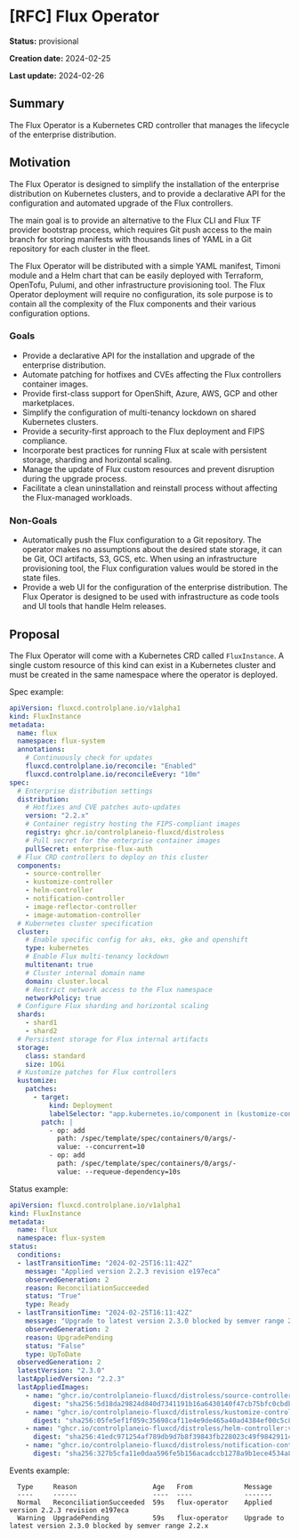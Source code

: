 # [RFC] Flux Operator

**Status:** provisional

**Creation date:** 2024-02-25

**Last update:** 2024-02-26

## Summary

The Flux Operator is a Kubernetes CRD controller that manages the lifecycle of the enterprise distribution.

## Motivation

The Flux Operator is designed to simplify the installation of the enterprise distribution on Kubernetes clusters,
and to provide a declarative API for the configuration and automated upgrade of the Flux controllers.

The main goal is to provide an alternative to the Flux CLI and Flux TF provider bootstrap process, which
requires Git push access to the main branch for storing manifests with thousands lines of YAML
in a Git repository for each cluster in the fleet.

The Flux Operator will be distributed with a simple YAML manifest, Timoni module and a Helm chart
that can be easily deployed with Terraform, OpenTofu, Pulumi, and other infrastructure provisioning tool.
The Flux Operator deployment will require no configuration, its sole purpose is to
contain all the complexity of the Flux components and their various configuration options.

### Goals

- Provide a declarative API for the installation and upgrade of the enterprise distribution.
- Automate patching for hotfixes and CVEs affecting the Flux controllers container images.
- Provide first-class support for OpenShift, Azure, AWS, GCP and other marketplaces.
- Simplify the configuration of multi-tenancy lockdown on shared Kubernetes clusters.
- Provide a security-first approach to the Flux deployment and FIPS compliance.
- Incorporate best practices for running Flux at scale with persistent storage, sharding and horizontal scaling.
- Manage the update of Flux custom resources and prevent disruption during the upgrade process.
- Facilitate a clean uninstallation and reinstall process without affecting the Flux-managed workloads.

### Non-Goals

- Automatically push the Flux configuration to a Git repository.
  The operator makes no assumptions about the desired state storage, it can be Git, OCI artifacts, S3, GCS, etc.
  When using an infrastructure provisioning tool, the Flux configuration values would be stored in the state files.
- Provide a web UI for the configuration of the enterprise distribution.
  The Flux Operator is designed to be used with infrastructure as code tools and UI tools that handle Helm releases.

## Proposal

The Flux Operator will come with a Kubernetes CRD called `FluxInstance`. A single custom resource of this kind
can exist in a Kubernetes cluster and must be created in the same namespace where the operator is deployed.

Spec example:

```yaml
apiVersion: fluxcd.controlplane.io/v1alpha1
kind: FluxInstance
metadata:
  name: flux
  namespace: flux-system
  annotations:
    # Continuously check for updates
    fluxcd.controlplane.io/reconcile: "Enabled"
    fluxcd.controlplane.io/reconcileEvery: "10m"
spec:
  # Enterprise distribution settings
  distribution:
    # Hotfixes and CVE patches auto-updates
    version: "2.2.x"
    # Container registry hosting the FIPS-compliant images
    registry: ghcr.io/controlplaneio-fluxcd/distroless
    # Pull secret for the enterprise container images
    pullSecret: enterprise-flux-auth
  # Flux CRD controllers to deploy on this cluster
  components:
    - source-controller
    - kustomize-controller
    - helm-controller
    - notification-controller
    - image-reflector-controller
    - image-automation-controller
  # Kubernetes cluster specification
  cluster:
    # Enable specific config for aks, eks, gke and openshift
    type: kubernetes
    # Enable Flux multi-tenancy lockdown
    multitenant: true
    # Cluster internal domain name
    domain: cluster.local
    # Restrict network access to the Flux namespace
    networkPolicy: true
  # Configure Flux sharding and horizontal scaling
  shards:
    - shard1
    - shard2
  # Persistent storage for Flux internal artifacts
  storage:
    class: standard
    size: 10Gi
  # Kustomize patches for Flux controllers
  kustomize:
    patches:
      - target:
          kind: Deployment
          labelSelector: "app.kubernetes.io/component in (kustomize-controller, helm-controller)"
        patch: |
          - op: add
            path: /spec/template/spec/containers/0/args/-
            value: --concurrent=10
          - op: add
            path: /spec/template/spec/containers/0/args/-
            value: --requeue-dependency=10s
```

Status example:

```yaml
apiVersion: fluxcd.controlplane.io/v1alpha1
kind: FluxInstance
metadata:
  name: flux
  namespace: flux-system
status:
  conditions:
  - lastTransitionTime: "2024-02-25T16:11:42Z"
    message: "Applied version 2.2.3 revision e197eca"
    observedGeneration: 2
    reason: ReconciliationSucceeded
    status: "True"
    type: Ready
  - lastTransitionTime: "2024-02-25T16:11:42Z"
    message: "Upgrade to latest version 2.3.0 blocked by semver range 2.2.x"
    observedGeneration: 2
    reason: UpgradePending
    status: "False"
    type: UpToDate
  observedGeneration: 2
  latestVersion: "2.3.0"
  lastAppliedVersion: "2.2.3"
  lastAppliedImages:
    - name: "ghcr.io/controlplaneio-fluxcd/distroless/source-controller:v1.2.4"
      digest: "sha256:5d18da29824d840d7341191b16a6430140f47cb75bfc0cbdb5be2b96552cec84"
    - name: "ghcr.io/controlplaneio-fluxcd/distroless/kustomize-controller:v1.2.2"
      digest: "sha256:05fe5ef1f059c35698caf11e4e9de465a40ad4384ef00c5c810203f2a4167512"
    - name: "ghcr.io/controlplaneio-fluxcd/distroless/helm-controller:v0.37.4"
      digest: "sha256:41edc971254af789db9d7b8f39843fb228023c49f98429114de98431b1efe550"
    - name: "ghcr.io/controlplaneio-fluxcd/distroless/notification-controller:v1.2.4"
      digest: "sha256:327b5cfa11e0daa596fe5b156acadccb1278a9b1ece4534a89b70fc6400f2a61"
```

Events example:

```text
  Type     Reason                   Age   From             Message
  ----     ------                   ----  ----             -------
  Normal   ReconciliationSucceeded  59s   flux-operator    Applied version 2.2.3 revision e197eca
  Warning  UpgradePending           59s   flux-operator    Upgrade to latest version 2.3.0 blocked by semver range 2.2.x
```
